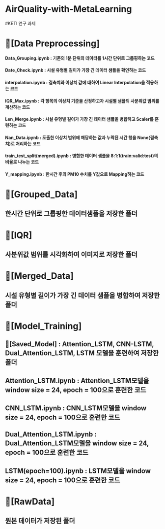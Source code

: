# AirQuality-with-MetaLearning

#KETI 연구 과제

# 📁[Data Preprocessing]
#### Data_Grouping.ipynb : 기존의 1분 단위의 데이터를 1시간 단위로 그룹핑하는 코드
#### Date_Check.ipynb : 시설 유형별 길이가 가장 긴 데이터 샘플을 확인하는 코드
#### interpolation.ipynb : 결측치와 이상치 값에 대하여 Linear Interpolation을 적용하는 코드
#### IQR_Max.ipynb : 각 항목의 이상치 기준을 산정하고자 시설별 샘플의 사분위값 범위를 계산하는 코드
#### Len_Merge.ipynb : 시설 유형별 길이가 가장 긴 데이터 샘플을 병합하고 Scaler를 훈련하는 코드
#### Nan_Data.ipynb : 도출한 이상치 범위에 해당하는 값과 누락된 시간 행을 None(결측치)로 처리하는 코드
#### train_test_split(merged).ipynb : 병합한 데이터 샘플을 8:1:1(train:valid:test)의 비율로 나누는 코드
#### Y_mapping.ipynb : 한시간 후의 PM10 수치를 Y값으로 Mapping하는 코드

# 📁[Grouped_Data]
## 한시간 단위로 그룹핑한 데이터샘플을 저장한 폴더

# 📁[IQR]
## 사분위값 범위를 시각화하여 이미지로 저장한 폴더

# 📁[Merged_Data]
## 시설 유형별 길이가 가장 긴 데이터 샘플을 병합하여 저장한 폴더

# 📁[Model_Training]
## 📁[Saved_Model] : Attention_LSTM, CNN-LSTM, Dual_Attention_LSTM, LSTM 모델을 훈련하여 저장한 폴더
## Attention_LSTM.ipynb : Attention_LSTM모델을 window size = 24, epoch = 100으로 훈련한 코드
## CNN_LSTM.ipynb : CNN_LSTM모델을 window size = 24, epoch = 100으로 훈련한 코드
## Dual_Attention_LSTM.ipynb : Dual_Attention_LSTM모델을 window size = 24, epoch = 100으로 훈련한 코드
## LSTM(epoch=100).ipynb : LSTM모델을 window size = 24, epoch = 100으로 훈련한 코드

# 📁[RawData]
## 원본 데이터가 저장된 폴더 

